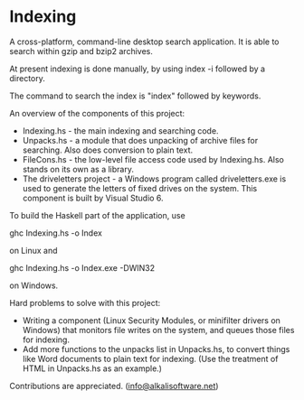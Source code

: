 Indexing
========

A cross-platform, command-line desktop search application. It is able to search within gzip and bzip2 archives.

At present indexing is done manually, by using index -i followed by a directory.

The command to search the index is "index" followed by keywords.

An overview of the components of this project:

* Indexing.hs - the main indexing and searching code.
* Unpacks.hs - a module that does unpacking of archive files for searching. Also does conversion to plain text.
* FileCons.hs - the low-level file access code used by Indexing.hs. Also stands on its own as a library.
* The driveletters project - a Windows program called driveletters.exe is used to generate the letters of fixed drives on the system. This component is built by Visual Studio 6.

To build the Haskell part of the application, use

ghc Indexing.hs -o Index

on Linux and

ghc Indexing.hs -o Index.exe -DWIN32

on Windows.

Hard problems to solve with this project:

* Writing a component (Linux Security Modules, or minifilter drivers on Windows) that monitors file writes on the system, and queues those files for indexing.
* Add more functions to the unpacks list in Unpacks.hs, to convert things like Word documents to plain text for indexing. (Use the treatment of HTML in Unpacks.hs as an example.)

Contributions are appreciated. (info@alkalisoftware.net)
